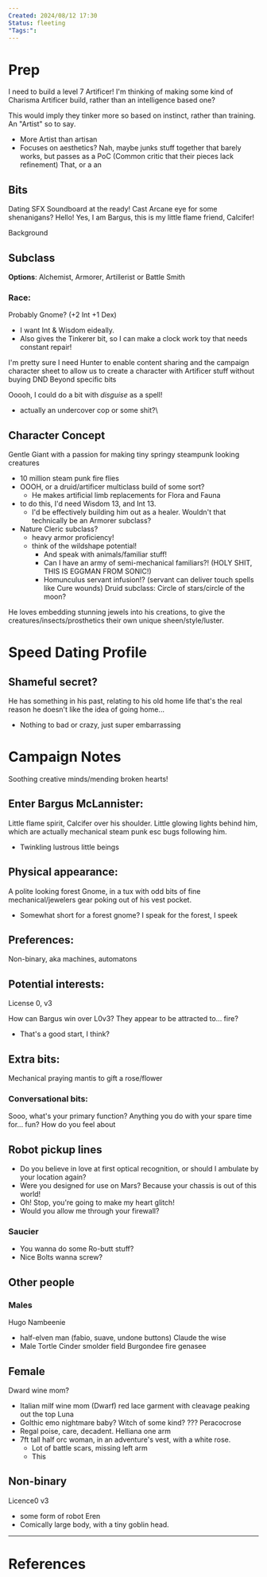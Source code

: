 ```yaml
---
Created: 2024/08/12 17:30
Status: fleeting
"Tags:":
---
```

# Prep 
I need to build a level 7 Artificer!
I'm thinking of making some kind of Charisma Artificer build, rather than an intelligence based one?

This would imply they tinker more so based on instinct, rather than training. An "Artist" so to say.
- More Artist than artisan
- Focuses on aesthetics? Nah, maybe junks stuff together that barely works, but passes as a PoC (Common critic that their pieces lack refinement)
That, or a an 

## Bits
Dating SFX Soundboard at the ready!
Cast Arcane eye for some shenanigans?
Hello! Yes, I am Bargus, this is my little flame friend, Calcifer!

Background
## Subclass
**Options**: Alchemist, Armorer, Artillerist or Battle Smith

### Race: 
Probably Gnome? (+2 Int +1 Dex)
- I want Int & Wisdom eideally.
- Also gives the Tinkerer bit, so I can make a clock work toy that needs constant repair!

I'm pretty sure I need Hunter to enable content sharing and the campaign character sheet to allow us to create a character with Artificer stuff without buying DND Beyond specific bits

Ooooh, I could do a bit with *disguise* as a spell!
- actually an undercover cop or some shit?\

## Character Concept

Gentle Giant with a passion for making tiny springy steampunk looking creatures
- 10 million steam punk fire flies
- OOOH, or a druid/artificer multiclass build of some sort?
	- He makes artificial limb replacements for Flora and Fauna
- to do this, I'd need Wisdom 13, and Int 13.
	- I'd be effectively building him out as a healer.
Wouldn't that technically be an Armorer subclass?
- Nature Cleric subclass?
	- heavy armor proficiency!
	- think of the wildshape potential!
		- And speak with animals/familiar stuff!
		- Can I have an army of semi-mechanical familiars?! (HOLY SHIT, THIS IS EGGMAN FROM SONIC!)
		- Homunculus servant infusion!? (servant can deliver touch spells like Cure wounds)
	Druid subclass: Circle of stars/circle of the moon?

He loves embedding stunning jewels into his creations, to give the creatures/insects/prosthetics their own unique sheen/style/luster.
# Speed Dating Profile

## Shameful secret?
He has something in his past, relating to his old home life that's the real reason he doesn't like the idea of going home...
- Nothing to bad or crazy, just super embarrassing
# Campaign Notes
Soothing creative minds/mending broken hearts!

## Enter Bargus McLannister:
Little flame spirit, Calcifer over his shoulder.
Little glowing lights behind him, which are actually mechanical steam punk esc bugs following him.
- Twinkling lustrous little beings

## Physical appearance:
A polite looking forest Gnome, in a tux with odd bits of fine mechanical/jewelers gear poking out of his vest pocket.
- Somewhat short for a forest gnome?
I speak for the forest, I speek 

## Preferences:
Non-binary, aka machines, automatons
## Potential interests:
License 0, v3

How can Bargus win over L0v3?
They appear to be attracted to... fire?
- That's a good start, I think?

## Extra bits:
Mechanical praying mantis to gift a rose/flower
### Conversational bits:
Sooo, what's your primary function?
Anything you do with your spare time for... fun?
How do you feel about 
## Robot pickup lines
- Do you believe in love at first optical recognition, or should I ambulate by your location again?
- Were you designed for use on Mars? Because your chassis is out of this world!
- Oh! Stop, you're going to make my heart glitch!
- Would you allow me through your firewall?
### Saucier
- You wanna do some Ro-butt stuff?
- Nice Bolts wanna screw?

## Other people
### Males
Hugo Nambeenie
- half-elven man (fabio, suave, undone buttons)
Claude the wise
- Male Tortle
Cinder smolder field
Burgondee fire genasee

## Female
Dward wine mom?
- Italian milf wine mom (Dwarf) red lace garment with cleavage peaking out the top
Luna
- Golthic emo nightmare baby? Witch of some kind?
??? Peracocrose
- Regal poise, care, decadent.
Helliana one arm
- 7ft tall half orc woman, in an adventure's vest, with a white rose.
	- Lot of battle scars, missing left arm
	- This 

## Non-binary
Licence0 v3
- some form of robot
Eren
- Comically large body, with a tiny goblin head.



---
# References